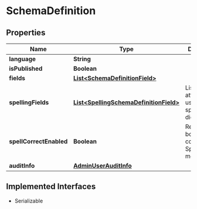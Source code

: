

# SchemaDefinition


## Properties

| Name | Type | Description | Notes |
|------------ | ------------- | ------------- | -------------|
|**language** | **String** |  |  |
|**isPublished** | **Boolean** |  |  [optional] |
|**fields** | [**List&lt;SchemaDefinitionField&gt;**](SchemaDefinitionField.md) |  |  |
|**spellingFields** | [**List&lt;SpellingSchemaDefinitionField&gt;**](SpellingSchemaDefinitionField.md) | List of attributes used in the spelling dictionary |  [optional] |
|**spellCorrectEnabled** | **Boolean** | Returns boolean if contains any SpellingFields members. |  [optional] |
|**auditInfo** | [**AdminUserAuditInfo**](AdminUserAuditInfo.md) |  |  [optional] |


## Implemented Interfaces

* Serializable


